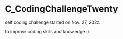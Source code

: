 # C_CodingChallengeTwenty
self coding challenge started on Nov. 27, 2022.

to improve coding skills and knowledge :)
